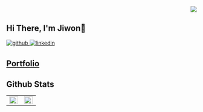 <div align="right">
<img src="https://komarev.com/ghpvc/?username=GodJiLee&&style=flat-square" align="right" />
</div>  
  

<br/>  

## Hi There, I'm Jiwon👋  
<a href="https://github.com/GodJiLee" target="_blank">
<img src=https://img.shields.io/badge/github-%2324292e.svg?&style=for-the-badge&logo=github&logoColor=white alt=github style="margin-bottom: 5px;" />
</a>
<a href="https://www.linkedin.com/in/jiwon-lee-878613171/" target="_blank">
<img src=https://img.shields.io/badge/linkedin-%231E77B5.svg?&style=for-the-badge&logo=linkedin&logoColor=white alt=linkedin style="margin-bottom: 5px;" />
</a>
<h2>
  <a href="https://jiwon-lee-portfolio.notion.site/jiwon-lee-portfolio/Jiwon-Lee-Data-Analyst-4e6c5783e89e4562a35f42f12b27c388">
  Portfolio
  </a>
</h2>
</div>

## Github Stats  
<table><tr><td valign="top" width="50%">

<img src="https://github-readme-stats.vercel.app/api?username=jiwon-lee-me&show_icons=true&count_private=true&hide_border=true" align="left" style="width: 100%" />

</td><td valign="top" width="50%">

<img src="https://github-readme-stats.vercel.app/api/top-langs/?username=jiwon-lee-me&hide_border=true&layout=compact" align="left" style="width: 100%" />

</td></tr></table>  

<br/>  
